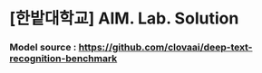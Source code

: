 # [한밭대학교] AIM. Lab. Solution

### Model source : https://github.com/clovaai/deep-text-recognition-benchmark
